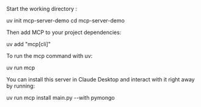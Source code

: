 Start the working directory :

uv init mcp-server-demo
cd mcp-server-demo

Then add MCP to your project dependencies:

uv add "mcp[cli]"


To run the mcp command with uv:

uv run mcp

You can install this server in Claude Desktop and interact with it right away by running:


uv run mcp install main.py --with pymongo





